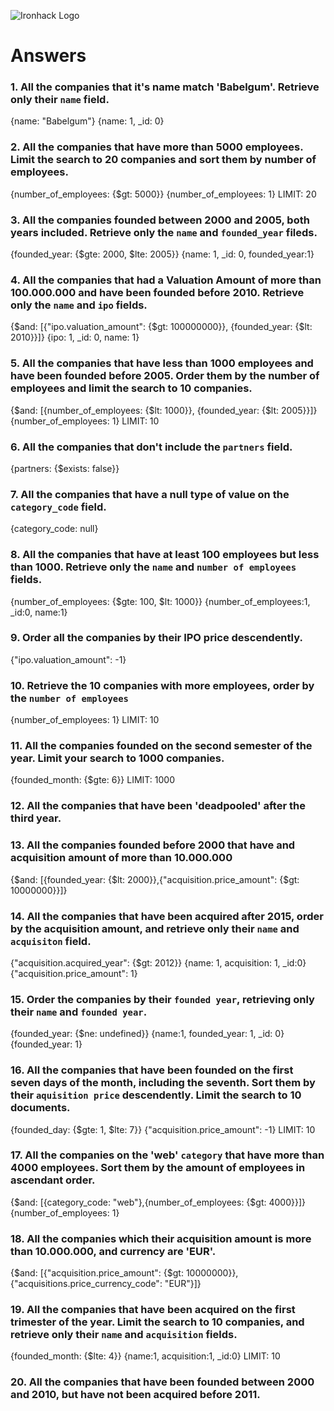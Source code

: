 ![Ironhack Logo](https://i.imgur.com/1QgrNNw.png)

# Answers

### 1. All the companies that it's name match 'Babelgum'. Retrieve only their `name` field.

{name: "Babelgum"}
{name: 1, _id: 0}

### 2. All the companies that have more than 5000 employees. Limit the search to 20 companies and sort them by **number of employees**.

{number_of_employees: {$gt: 5000}}
{number_of_employees: 1}
LIMIT: 20

### 3. All the companies founded between 2000 and 2005, both years included. Retrieve only the `name` and `founded_year` fileds.

{founded_year: {$gte: 2000, $lte: 2005}}
{name: 1, _id: 0, founded_year:1}

### 4. All the companies that had a Valuation Amount of more than 100.000.000 and have been founded before 2010. Retrieve only the `name` and `ipo` fields.

{$and: [{"ipo.valuation_amount": {$gt: 100000000}}, {founded_year: {$lt: 2010}}]}
{ipo: 1, _id: 0, name: 1}

### 5. All the companies that have less than 1000 employees and have been founded before 2005. Order them by the number of employees and limit the search to 10 companies.

{$and: [{number_of_employees: {$lt: 1000}}, {founded_year: {$lt: 2005}}]}
{number_of_employees: 1}
LIMIT: 10

### 6. All the companies that don't include the `partners` field.

{partners: {$exists: false}}

### 7. All the companies that have a null type of value on the `category_code` field.

{category_code: null}

### 8. All the companies that have at least 100 employees but less than 1000. Retrieve only the `name` and `number of employees` fields.

{number_of_employees: {$gte: 100, $lt: 1000}}
{number_of_employees:1, _id:0, name:1}

### 9. Order all the companies by their IPO price descendently.

{"ipo.valuation_amount": -1}

### 10. Retrieve the 10 companies with more employees, order by the `number of employees`

{number_of_employees: 1}
LIMIT: 10

### 11. All the companies founded on the second semester of the year. Limit your search to 1000 companies.

{founded_month: {$gte: 6}}
LIMIT: 1000

### 12. All the companies that have been 'deadpooled' after the third year.

<!-- Your Code Goes Here -->

### 13. All the companies founded before 2000 that have and acquisition amount of more than 10.000.000

{$and: [{founded_year: {$lt: 2000}},{"acquisition.price_amount": {$gt: 10000000}}]}

### 14. All the companies that have been acquired after 2015, order by the acquisition amount, and retrieve only their `name` and `acquisiton` field.

{"acquisition.acquired_year": {$gt: 2012}}
{name: 1, acquisition: 1, _id:0}
{"acquisition.price_amount": 1}

### 15. Order the companies by their `founded year`, retrieving only their `name` and `founded year`.

{founded_year: {$ne: undefined}}
{name:1, founded_year: 1, _id: 0}
{founded_year: 1}

### 16. All the companies that have been founded on the first seven days of the month, including the seventh. Sort them by their `aquisition price` descendently. Limit the search to 10 documents.

{founded_day: {$gte: 1, $lte: 7}}
{"acquisition.price_amount": -1}
LIMIT: 10

### 17. All the companies on the 'web' `category` that have more than 4000 employees. Sort them by the amount of employees in ascendant order.

{$and: [{category_code: "web"},{number_of_employees: {$gt: 4000}}]}
{number_of_employees: 1}

### 18. All the companies which their acquisition amount is more than 10.000.000, and currency are 'EUR'.

{$and: [{"acquisition.price_amount": {$gt: 10000000}},{"acquisitions.price_currency_code": "EUR"}]}

### 19. All the companies that have been acquired on the first trimester of the year. Limit the search to 10 companies, and retrieve only their `name` and `acquisition` fields.

{founded_month: {$lte: 4}}
{name:1, acquisition:1, _id:0}
LIMIT: 10

### 20. All the companies that have been founded between 2000 and 2010, but have not been acquired before 2011.

<!-- Your Code Goes Here -->
